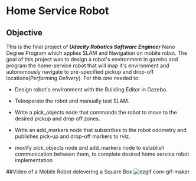 # Home Service Robot
## Objective
This is the final project of **_Udacity Robotics Software Engineer_** Nano Degree Program which applies SLAM and Navigation on mobile robot. The goal of this project was to design a robot's environment in gazebo and program the home-service robot that will map it's environment and autonomously navigate to pre-specified pickup and drop-off locations(_Performing Delivery_). For this one needed to:
- Design robot's environment with the Building Editor in Gazebo.
- Teleoperate the robot and manually test SLAM.

- Write a pick_objects node that commands the robot to move to the desired pickup and drop off zones.
- Write an add_markers node that subscribes to the robot odometry and publishes pick-up and drop-off markers to rviz.
- modify pick_objects node and add_markers node to establish communication between them, to complete desired home service robot implementation

##Video of a Mobile Robot delevering a Square Box 
![ezgif com-gif-maker](https://user-images.githubusercontent.com/67613439/125275120-43c54500-e32c-11eb-8349-713900f530ae.gif)

